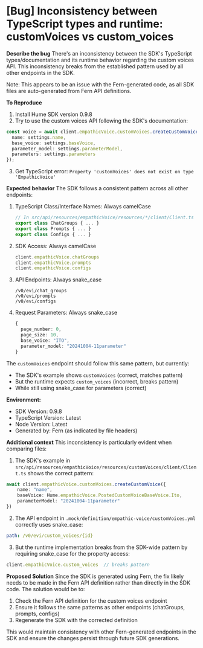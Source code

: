 # [Bug] Inconsistency between TypeScript types and runtime: customVoices vs custom_voices

**Describe the bug**
There's an inconsistency between the SDK's TypeScript types/documentation and its runtime behavior regarding the custom voices API. This inconsistency breaks from the established pattern used by all other endpoints in the SDK.

Note: This appears to be an issue with the Fern-generated code, as all SDK files are auto-generated from Fern API definitions.

**To Reproduce**
1. Install Hume SDK version 0.9.8
2. Try to use the custom voices API following the SDK's documentation:
```typescript
const voice = await client.empathicVoice.customVoices.createCustomVoice({
  name: settings.name,
  base_voice: settings.baseVoice,
  parameter_model: settings.parameterModel,
  parameters: settings.parameters
});
```
3. Get TypeScript error: `Property 'customVoices' does not exist on type 'EmpathicVoice'`

**Expected behavior**
The SDK follows a consistent pattern across all other endpoints:

1. TypeScript Class/Interface Names: Always camelCase
   ```typescript
   // In src/api/resources/empathicVoice/resources/*/client/Client.ts
   export class ChatGroups { ... }
   export class Prompts { ... }
   export class Configs { ... }
   ```

2. SDK Access: Always camelCase
   ```typescript
   client.empathicVoice.chatGroups
   client.empathicVoice.prompts
   client.empathicVoice.configs
   ```

3. API Endpoints: Always snake_case
   ```
   /v0/evi/chat_groups
   /v0/evi/prompts
   /v0/evi/configs
   ```

4. Request Parameters: Always snake_case
   ```typescript
   {
     page_number: 0,
     page_size: 10,
     base_voice: "ITO",
     parameter_model: "20241004-11parameter"
   }
   ```

The `customVoices` endpoint should follow this same pattern, but currently:
- The SDK's example shows `customVoices` (correct, matches pattern)
- But the runtime expects `custom_voices` (incorrect, breaks pattern)
- While still using snake_case for parameters (correct)

**Environment:**
- SDK Version: 0.9.8
- TypeScript Version: Latest
- Node Version: Latest
- Generated by: Fern (as indicated by file headers)

**Additional context**
This inconsistency is particularly evident when comparing files:

1. The SDK's example in `src/api/resources/empathicVoice/resources/customVoices/client/Client.ts` shows the correct pattern:
```typescript
await client.empathicVoice.customVoices.createCustomVoice({
    name: "name",
    baseVoice: Hume.empathicVoice.PostedCustomVoiceBaseVoice.Ito,
    parameterModel: "20241004-11parameter"
})
```

2. The API endpoint in `.mock/definition/empathic-voice/customVoices.yml` correctly uses snake_case:
```yaml
path: /v0/evi/custom_voices/{id}
```

3. But the runtime implementation breaks from the SDK-wide pattern by requiring snake_case for the property access:
```typescript
client.empathicVoice.custom_voices  // breaks pattern
```

**Proposed Solution**
Since the SDK is generated using Fern, the fix likely needs to be made in the Fern API definition rather than directly in the SDK code. The solution would be to:

1. Check the Fern API definition for the custom voices endpoint
2. Ensure it follows the same patterns as other endpoints (chatGroups, prompts, configs)
3. Regenerate the SDK with the corrected definition

This would maintain consistency with other Fern-generated endpoints in the SDK and ensure the changes persist through future SDK generations.
